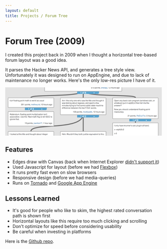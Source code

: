 ```yaml
---
layout: default
title: Projects / Forum Tree
---
```


# Forum Tree (2009)

I created this project back in 2009 when I thought a horizontal tree-based forum layout was a good idea.

It parses the Hacker News API, and generates a tree style view. Unfortunately it was designed to run on AppEngine, and due to lack of maintenance no longer works. Here's the only low-res picture I have of it.

![ForumTree](/images/projects_forumtree.png)

## Features

- Edges draw with Canvas (back when Internet Explorer [didn't support it](https://github.com/arv/ExplorerCanvas))
- Used Javascript for layout (before we had [Flexbox](https://css-tricks.com/snippets/css/a-guide-to-flexbox/))
- It runs pretty fast even on slow browsers
- Responsive design (before we had media-queries)
- Runs on [Tornado](http://www.tornadoweb.org/en/stable/) and [Google App Engine](https://en.wikipedia.org/wiki/Google_App_Engine)


## Lessons Learned

- It's good for people who like to skim, the highest rated conversation path is  shown first
- Horizontal layouts like this require too much clicking and scrolling
- Don't optimize for speed before considering usability
- Be careful when investing in platforms

Here is the [Github repo](https://github.com/csytan/forumtree).
